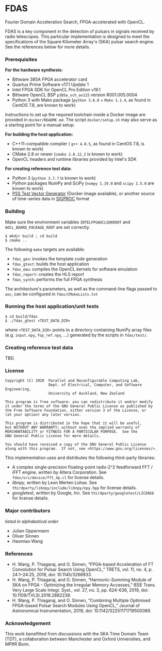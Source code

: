 # FDAS

Fourier Domain Acceleration Search, FPGA-accelerated with OpenCL.

FDAS is a key component in the detection of pulsars in signals received by radio telescopes. This particular implementation is designed to meet the specifications of the Square Kilometer Array's (SKA) pulsar search engine. See the references below for more details.

### Prerequisites

**For the hardware synthesis:**
- Bittware 385A FPGA accelerator card
- Quartus Prime Software v17.1 Update 1
- Intel FPGA SDK for OpenCL Pro Edition v19.1
- Bittware OpenCL BSP `p385a_sch_ax115` version R001.005.0004
- Python 3 with Mako package (`python 3.6.8` + `Mako 1.1.4`, as found in CentOS 7.8, are known to work)

Instructions to set up the required toolchain inside a Docker image are provided in `docker/README.md`. The script `docker/setup.sh` may also serve as a starting point for a manual setup.

**For building the host application:**
- C++11-compatible compiler ( `g++ 4.8.5`, as found in CentOS 7.8, is known to work)
- CMake 2.8 or newer (`cmake 2.8.12.2` is known to work)
- OpenCL headers and runtime libraries provided by Intel's SDK

**For creating reference test data:**
- Python 3 (`python 3.7.7` is known to work)
- Python packages NumPy and SciPy (`numpy 1.19.0` and `scipy 1.5.0` are known to work)
- [PSS Test Vector Generator](https://gitlab.com/ska-telescope/pss-test-vector-generator) (Docker image available), or another source of time-series data in [SIGPROC](http://sigproc.sourceforge.net) format

### Building

Make sure the environment variables `INTELFPGAOCLSDKROOT` and `AOCL_BOARD_PACKAGE_ROOT` are set correctly.

    $ mkdir build ; cd build
    $ cmake ..

The following `make` targets are available:
- `fdas_gen`: invokes the template code generation
- `fdas_gtest`: builds the host application
- `fdas_emu`: compiles the OpenCL kernels for software emulation
- `fdas_report`: creates the HLS report
- `fdas_synth`: performs the full FPGA synthesis

The architecture's parameters, as well as the command-line flags passed to `aoc`, can be configured in `fdas/CMakeLists.txt`

### Running the host application/unit tests

    $ cd build/fdas
    $ ./fdas_gtest <TEST_DATA_DIR>

where `<TEST_DATA_DIR>` points to a directory containing NumPy array files (e.g. `input.npy`, `fop_ref.npy`, ...) generated by the scripts in `fdas/test/`.

### Creating reference test data

TBD.

### License

    Copyright (C) 2020  Parallel and Reconfigurable Computing Lab,
                        Dept. of Electrical, Computer, and Software Engineering,
                        University of Auckland, New Zealand

    This program is free software: you can redistribute it and/or modify
    it under the terms of the GNU General Public License as published by
    the Free Software Foundation, either version 3 of the License, or
    (at your option) any later version.

    This program is distributed in the hope that it will be useful,
    but WITHOUT ANY WARRANTY; without even the implied warranty of
    MERCHANTABILITY or FITNESS FOR A PARTICULAR PURPOSE.  See the
    GNU General Public License for more details.

    You should have received a copy of the GNU General Public License
    along with this program.  If not, see <https://www.gnu.org/licenses/>.

This implementation uses and distributes the following third-party libraries:
- A complex single-precision floating-point radix-2^2 feedforward FFT / iFFT engine, written by Altera Corporation. See `fdas/src/device/fft_4p.cl` for license details.
- *libnpy*, written by Leon Merten Lohse. See `thirdparty/libnpy/include/libnpy/npy.hpp` for license details.
- *googletest*, written by Google, Inc. See `thirdparty/googletest/LICENSE` for license details.

### Major contributors

*listed in alphabetical order*
- Julian Oppermann
- Oliver Sinnen
- Haomiao Wang

### References

- H. Wang, P. Thiagaraj, and O. Sinnen, “FPGA-based Acceleration of FT Convolution for Pulsar Search Using OpenCL,” TRETS, vol. 11, no. 4, p. 24:1–24:25, 2019, doi: 10.1145/3268933.
- H. Wang, P. Thiagaraj, and O. Sinnen, “Harmonic-Summing Module of SKA on FPGA - Optimizing the Irregular Memory Accesses,” IEEE Trans. Very Large Scale Integr. Syst., vol. 27, no. 3, pp. 624–636, 2019, doi: 10.1109/TVLSI.2018.2882238.
- H. Wang, P. Thiagaraj, and O. Sinnen, “Combining Multiple Optimised FPGA-based Pulsar Search Modules Using OpenCL,” Journal of Astronomical Instrumentation, 2019, doi: 10.1142/S2251171719500089.

### Acknowledgement

This work benefitted from discussions with the SKA Time Domain Team (TDT), a collaboration between Manchester and Oxford Universities, and MPIfR Bonn.
